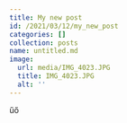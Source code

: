 ```yaml
---
title: My new post
id: /2021/03/12/my_new_post
categories: []
collection: posts
name: untitled.md
image:
  url: media/IMG_4023.JPG
  title: IMG_4023.JPG
  alt: ''
---
```

űő
